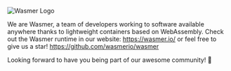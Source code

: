 ![Wasmer Logo](https://raw.githubusercontent.com/wasmerio/wasmer/master/assets/logo.png)

We are Wasmer, a team of developers working to software available anywhere thanks to lightweight containers based on WebAssembly.
Check out the Wasmer runtime in our website: https://wasmer.io/ or feel free to give us a star! https://github.com/wasmerio/wasmer

Looking forward to have you being part of our awesome community! 🚀
